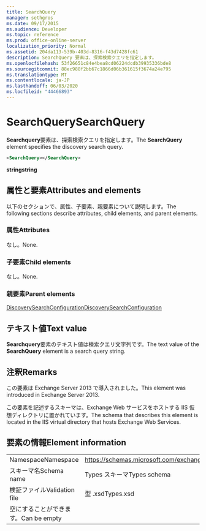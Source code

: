 ```yaml
---
title: SearchQuery
manager: sethgros
ms.date: 09/17/2015
ms.audience: Developer
ms.topic: reference
ms.prod: office-online-server
localization_priority: Normal
ms.assetid: 204da113-539b-403d-8316-f43d7428fc61
description: SearchQuery 要素は、探索検索クエリを指定します。
ms.openlocfilehash: 53f26651c84e4bea8cd06224dcdb39935336bde8
ms.sourcegitcommit: 88ec988f2bb67c1866d06b361615f3674a24e795
ms.translationtype: MT
ms.contentlocale: ja-JP
ms.lasthandoff: 06/03/2020
ms.locfileid: "44466893"
---
```

# <a name="searchquery"></a><span data-ttu-id="fb9b3-103">SearchQuery</span><span class="sxs-lookup"><span data-stu-id="fb9b3-103">SearchQuery</span></span>

<span data-ttu-id="fb9b3-104">**Searchquery**要素は、探索検索クエリを指定します。</span><span class="sxs-lookup"><span data-stu-id="fb9b3-104">The **SearchQuery** element specifies the discovery search query.</span></span> 
  
```XML
<SearchQuery></SearchQuery>
```

 <span data-ttu-id="fb9b3-105">**string**</span><span class="sxs-lookup"><span data-stu-id="fb9b3-105">**string**</span></span>
## <a name="attributes-and-elements"></a><span data-ttu-id="fb9b3-106">属性と要素</span><span class="sxs-lookup"><span data-stu-id="fb9b3-106">Attributes and elements</span></span>

<span data-ttu-id="fb9b3-107">以下のセクションで、属性、子要素、親要素について説明します。</span><span class="sxs-lookup"><span data-stu-id="fb9b3-107">The following sections describe attributes, child elements, and parent elements.</span></span>
  
### <a name="attributes"></a><span data-ttu-id="fb9b3-108">属性</span><span class="sxs-lookup"><span data-stu-id="fb9b3-108">Attributes</span></span>

<span data-ttu-id="fb9b3-109">なし。</span><span class="sxs-lookup"><span data-stu-id="fb9b3-109">None.</span></span>
  
### <a name="child-elements"></a><span data-ttu-id="fb9b3-110">子要素</span><span class="sxs-lookup"><span data-stu-id="fb9b3-110">Child elements</span></span>

<span data-ttu-id="fb9b3-111">なし。</span><span class="sxs-lookup"><span data-stu-id="fb9b3-111">None.</span></span>
  
### <a name="parent-elements"></a><span data-ttu-id="fb9b3-112">親要素</span><span class="sxs-lookup"><span data-stu-id="fb9b3-112">Parent elements</span></span>

[<span data-ttu-id="fb9b3-113">DiscoverySearchConfiguration</span><span class="sxs-lookup"><span data-stu-id="fb9b3-113">DiscoverySearchConfiguration</span></span>](discoverysearchconfiguration.md)
  
## <a name="text-value"></a><span data-ttu-id="fb9b3-114">テキスト値</span><span class="sxs-lookup"><span data-stu-id="fb9b3-114">Text value</span></span>

<span data-ttu-id="fb9b3-115">**Searchquery**要素のテキスト値は検索クエリ文字列です。</span><span class="sxs-lookup"><span data-stu-id="fb9b3-115">The text value of the **SearchQuery** element is a search query string.</span></span> 
  
## <a name="remarks"></a><span data-ttu-id="fb9b3-116">注釈</span><span class="sxs-lookup"><span data-stu-id="fb9b3-116">Remarks</span></span>

<span data-ttu-id="fb9b3-117">この要素は Exchange Server 2013 で導入されました。</span><span class="sxs-lookup"><span data-stu-id="fb9b3-117">This element was introduced in Exchange Server 2013.</span></span>
  
<span data-ttu-id="fb9b3-118">この要素を記述するスキーマは、Exchange Web サービスをホストする IIS 仮想ディレクトリに置かれています。</span><span class="sxs-lookup"><span data-stu-id="fb9b3-118">The schema that describes this element is located in the IIS virtual directory that hosts Exchange Web Services.</span></span>
  
## <a name="element-information"></a><span data-ttu-id="fb9b3-119">要素の情報</span><span class="sxs-lookup"><span data-stu-id="fb9b3-119">Element information</span></span>

|||
|:-----|:-----|
|<span data-ttu-id="fb9b3-120">Namespace</span><span class="sxs-lookup"><span data-stu-id="fb9b3-120">Namespace</span></span>  <br/> |https://schemas.microsoft.com/exchange/services/2006/types  <br/> |
|<span data-ttu-id="fb9b3-121">スキーマ名</span><span class="sxs-lookup"><span data-stu-id="fb9b3-121">Schema name</span></span>  <br/> |<span data-ttu-id="fb9b3-122">Types スキーマ</span><span class="sxs-lookup"><span data-stu-id="fb9b3-122">Types schema</span></span>  <br/> |
|<span data-ttu-id="fb9b3-123">検証ファイル</span><span class="sxs-lookup"><span data-stu-id="fb9b3-123">Validation file</span></span>  <br/> |<span data-ttu-id="fb9b3-124">型 .xsd</span><span class="sxs-lookup"><span data-stu-id="fb9b3-124">Types.xsd</span></span>  <br/> |
|<span data-ttu-id="fb9b3-125">空にすることができます。</span><span class="sxs-lookup"><span data-stu-id="fb9b3-125">Can be empty</span></span>  <br/> ||
   

